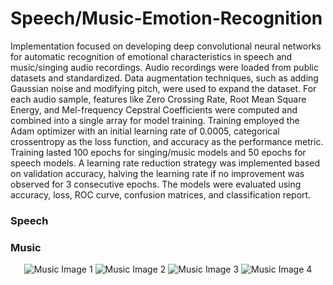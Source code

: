 # Speech/Music-Emotion-Recognition
Implementation focused on developing deep convolutional neural networks for automatic recognition of emotional characteristics in speech and music/singing audio recordings. Audio recordings were loaded from public datasets and standardized. Data augmentation techniques, such as adding Gaussian noise and modifying pitch, were used to expand the dataset. For each audio sample, features like Zero Crossing Rate, Root Mean Square Energy, and Mel-frequency Cepstral Coefficients were computed and combined into a single array for model training. Training employed the Adam optimizer with an initial learning rate of 0.0005, categorical crossentropy as the loss function, and accuracy as the performance metric. Training lasted 100 epochs for singing/music models and 50 epochs for speech models. A learning rate reduction strategy was implemented based on validation accuracy, halving the learning rate if no improvement was observed for 3 consecutive epochs. The models were evaluated using accuracy, loss, ROC curve, confusion matrices, and classification report. 

### Speech


### Music
<p align="center">
  <img src="https://github.com/PatrykSpierewka/Speech-Emotion-Recognition/blob/main/assets/101202344/67571dc2-1049-45c8-a779-c66f6243b32b" alt="Music Image 1">
  <img src="https://github.com/PatrykSpierewka/Speech-Emotion-Recognition/blob/main/assets/101202344/ee475cf6-d09f-436f-885c-e93fe1756acb" alt="Music Image 2">
  <img src="https://github.com/PatrykSpierewka/Speech-Emotion-Recognition/blob/main/assets/101202344/68cca303-9ece-4f36-a73b-c5420ab7c017" alt="Music Image 3">
  <img src="https://github.com/PatrykSpierewka/Speech-Emotion-Recognition/blob/main/assets/101202344/509dff95-7161-4466-a5f2-8c0ae202538b" alt="Music Image 4">
</p>



